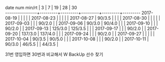 date num min/rt |    3    |    7    |    19   |    28   |    30   
----------------+---------+---------+---------+---------+---------
2017-08-19      |         |         |         |         |
2017-08-23      |         |         |         |         |
2017-08-27      |  90/3.5 |         |         |         |
2017-08-30      |         |         |         |         |
2017-09-03      |         |         |  90/2.0 |         |
2017-09-06      |  90/3.0 |  90/4.0 |         |         |
2017-09-10      |         |         |  90/2.0 |         |
2017-09-13      | 125/3.0 | 125/3.5 |         |         |
2017-09-17      |         |         |  90/2.0 |         |
2017-09-20      | 137/3.0 | 137/4.0 |         |         |
2017-09-24      |         |         |  90/2.0 |         |
2017-09-27      |         |         |         |         |
2017-10-04      |  90/3.5 |  90/5.0 |         |         |
2017-10-08      |         |         |  90/2.0 |         |
2017-10-11      |  90/3.0 |  46/5.5 |         |  44/3.5 |        

31번 영입하면 30번과 비교해서 W BackUp 선수 찾기
